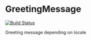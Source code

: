 # GreetingMessage
[![Build Status](https://travis-ci.org/cdc895642/GreetingMessage.svg?branch=master)](https://travis-ci.org/cdc895642/GreetingMessage)

Greeting message depending on locale
